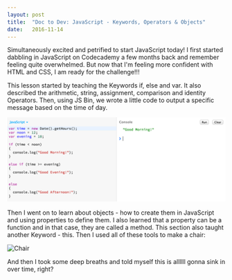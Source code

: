 ```yaml
---
layout: post
title:  "Doc to Dev: JavaScript - Keywords, Operators & Objects"
date:   2016-11-14
---
```

Simultaneously excited and petrified to start JavaScript today! I first started
dabbling in JavaScript on Codecademy a few months back and remember feeling quite
overwhelmed. But now that I'm feeling more confident with HTML and CSS, I am ready
for the challenge!!!

This lesson started by teaching the Keywords if, else and var. It also described
the arithmetic, string, assignment, comparison and identity Operators. Then, using
JS Bin, we wrote a little code to output a specific message based on the time of
day.

![Clock 1](/assets/img/111416-1.png)

Then I went on to learn about objects - how to create them in JavaScript and
using properties to define them. I also learned that a property can be a function
and in that case, they are called a method. This section also taught another
Keyword - this. Then I used all of these tools to make a chair:

![Chair](/asset/img/111416-2.png)

And then I took some deep breaths and told myself this is allllll gonna sink
in over time, right?
